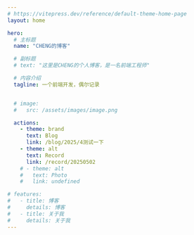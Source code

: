 ```yaml
---
# https://vitepress.dev/reference/default-theme-home-page
layout: home

hero:
  # 主标题
  name: "CHENG的博客"

  # 副标题
  # text: "这里是CHENG的个人博客，是一名前端工程师"

  # 内容介绍
  tagline: 一个前端开发，偶尔记录


  # image:
  #   src: /assets/images/image.png

  actions:
    - theme: brand
      text: Blog
      link: /blog/2025/4测试一下
    - theme: alt
      text: Record
      link: /record/20250502
    # - theme: alt
    #   text: Photo
    #   link: undefined

# features:
#   - title: 博客
#     details: 博客
#   - title: 关于我
#     details: 关于我
---
```


